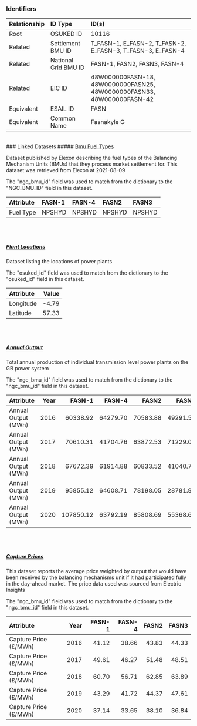 ### Identifiers

| Relationship   | ID Type              | ID(s)                                                                  |
|:---------------|:---------------------|:-----------------------------------------------------------------------|
| Root           | OSUKED ID            | 10116                                                                  |
| Related        | Settlement BMU ID    | T_FASN-1, E_FASN-2, T_FASN-2, E_FASN-3, T_FASN-3, E_FASN-4             |
| Related        | National Grid BMU ID | FASN-1, FASN2, FASN3, FASN-4                                           |
| Related        | EIC ID               | 48W000000FASN-18, 48W0000000FASN25, 48W0000000FASN33, 48W000000FASN-42 |
| Equivalent     | ESAIL ID             | FASN                                                                   |
| Equivalent     | Common Name          | Fasnakyle G                                                            |

<br>
### Linked Datasets
##### <a href="https://raw.githubusercontent.com/OSUKED/Dictionary-Datasets/main/datasets/bmu-fuel-types/datapackage.json">Bmu Fuel Types</a>

Dataset published by Elexon describing the fuel types of the Balancing Mechanism Units (BMUs) that they process market settlement for. This dataset was retrieved from Elexon at 2021-08-09

The "ngc_bmu_id" field was used to match from the dictionary to the "NGC_BMU_ID" field in this dataset.

| Attribute   | FASN-1   | FASN-4   | FASN2   | FASN3   |
|:------------|:---------|:---------|:--------|:--------|
| Fuel Type   | NPSHYD   | NPSHYD   | NPSHYD  | NPSHYD  |

<br><br>
##### <a href="https://raw.githubusercontent.com/OSUKED/Dictionary-Datasets/main/datasets/plant-locations/datapackage.json">Plant Locations</a>

Dataset listing the locations of power plants

The "osuked_id" field was used to match from the dictionary to the "osuked_id" field in this dataset.

| Attribute   |   Value |
|:------------|--------:|
| Longitude   |   -4.79 |
| Latitude    |   57.33 |

<br><br>
##### <a href="https://raw.githubusercontent.com/OSUKED/Dictionary-Datasets/main/datasets/annual-output/datapackage.json">Annual Output</a>

Total annual production of individual transmission level power plants on the GB power system

The "ngc_bmu_id" field was used to match from the dictionary to the "ngc_bmu_id" field in this dataset.

| Attribute           |   Year |    FASN-1 |   FASN-4 |    FASN2 |    FASN3 |
|:--------------------|-------:|----------:|---------:|---------:|---------:|
| Annual Output (MWh) |   2016 |  60338.92 | 64279.70 | 70583.88 | 49291.54 |
| Annual Output (MWh) |   2017 |  70610.31 | 41704.76 | 63872.53 | 71229.01 |
| Annual Output (MWh) |   2018 |  67672.39 | 61914.88 | 60833.52 | 41040.77 |
| Annual Output (MWh) |   2019 |  95855.12 | 64608.71 | 78198.05 | 28781.94 |
| Annual Output (MWh) |   2020 | 107850.12 | 63792.19 | 85808.69 | 55368.61 |

<br><br>
##### <a href="https://raw.githubusercontent.com/OSUKED/Dictionary-Datasets/main/datasets/capture-prices/datapackage.json">Capture Prices</a>

This dataset reports the average price weighted by output that would have been received by the balancing mechanisms unit if it had participated fully in the day-ahead market. The price data used was sourced from Electric Insights

The "ngc_bmu_id" field was used to match from the dictionary to the "ngc_bmu_id" field in this dataset.

| Attribute             |   Year |   FASN-1 |   FASN-4 |   FASN2 |   FASN3 |
|:----------------------|-------:|---------:|---------:|--------:|--------:|
| Capture Price (£/MWh) |   2016 |    41.12 |    38.66 |   43.83 |   44.33 |
| Capture Price (£/MWh) |   2017 |    49.61 |    46.27 |   51.48 |   48.51 |
| Capture Price (£/MWh) |   2018 |    60.70 |    56.71 |   62.85 |   63.89 |
| Capture Price (£/MWh) |   2019 |    43.29 |    41.72 |   44.37 |   47.61 |
| Capture Price (£/MWh) |   2020 |    37.14 |    33.65 |   38.10 |   36.84 |
